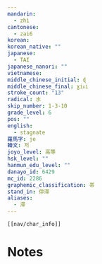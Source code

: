 ```yaml
---
mandarin:
  - zhì
cantonese:
  - zai6
korean:
korean_native: ""
japanese:
  - TAI
japanese_nanori: ""
vietnamese:
middle_chinese_initial: ɖ
middle_chinese_final: ɣiᴇi
stroke_count: "13"
radical: 水
skip_number: 1-3-10
grade_level: 6
pos: ""
english:
  - stagnate
羅馬字: je
韓文: 저
joyo_level: 高等
hsk_level: ""
hanmun_edu_level: ""
danayo_id: 6429
mc_id: 2286
graphemic_classification: 帯
stand_in: 停滞
aliases:
  - 滯
---
```

```meta-bind-embed
[[nav/char_info]]
```

# Notes
